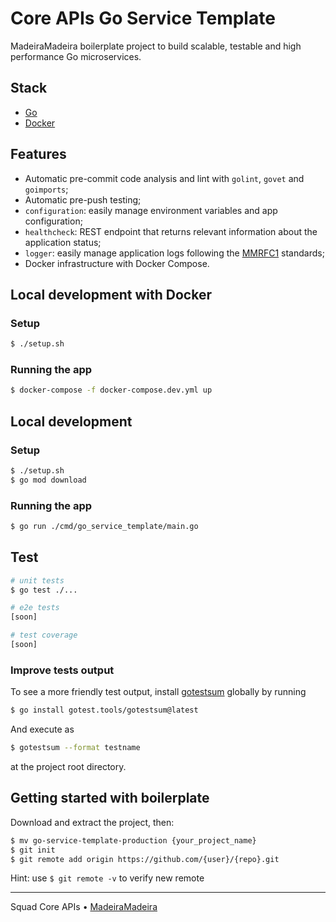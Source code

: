 # Core APIs Go Service Template

MadeiraMadeira boilerplate project to build scalable, testable and high performance Go microservices.

## Stack
- [Go](https://go.dev)
- [Docker](https://www.docker.com)

## Features
- Automatic pre-commit code analysis and lint with `golint`, `govet` and `goimports`;
- Automatic pre-push testing;
- `configuration`: easily manage environment variables and app configuration;
- `healthcheck`: REST endpoint that returns relevant information about the application status;
- `logger`: easily manage application logs following the [MMRFC1](https://madeiramadeira.atlassian.net/wiki/spaces/CAR/pages/2317942893/MMRFC+1+-+Log) standards;
- Docker infrastructure with Docker Compose.

## Local development with Docker

### Setup
```bash
$ ./setup.sh
```

### Running the app

```bash
$ docker-compose -f docker-compose.dev.yml up
```

## Local development

### Setup
```bash
$ ./setup.sh
$ go mod download
```

### Running the app

```bash
$ go run ./cmd/go_service_template/main.go
```

## Test

```bash
# unit tests
$ go test ./...

# e2e tests
[soon]

# test coverage
[soon]
``` 

### Improve tests output

To see a more friendly test output, install [gotestsum](https://github.com/gotestyourself/gotestsum) globally by running
```bash
$ go install gotest.tools/gotestsum@latest
```
And execute as
```bash
$ gotestsum --format testname 
```
at the project root directory.


## Getting started with boilerplate

Download and extract the project, then:
```bash
$ mv go-service-template-production {your_project_name}
$ git init
$ git remote add origin https://github.com/{user}/{repo}.git
```

Hint: use `$ git remote -v` to verify new remote

---
Squad Core APIs • [MadeiraMadeira](https://www.madeiramadeira.com.br)